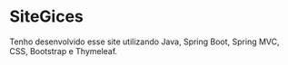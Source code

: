 # SiteGices
Tenho desenvolvido esse site utilizando Java, Spring Boot, Spring MVC, CSS, Bootstrap e Thymeleaf. 
